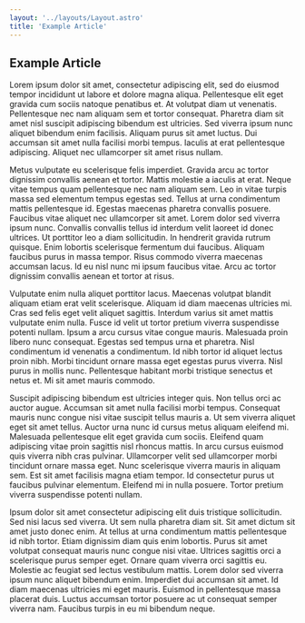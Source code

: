 ```yaml
---
layout: '../layouts/Layout.astro'
title: 'Example Article'
---
```


## Example Article

Lorem ipsum dolor sit amet, consectetur adipiscing elit, sed do eiusmod tempor incididunt ut labore et dolore magna aliqua. Pellentesque elit eget gravida cum sociis natoque penatibus et. At volutpat diam ut venenatis. Pellentesque nec nam aliquam sem et tortor consequat. Pharetra diam sit amet nisl suscipit adipiscing bibendum est ultricies. Sed viverra ipsum nunc aliquet bibendum enim facilisis. Aliquam purus sit amet luctus. Dui accumsan sit amet nulla facilisi morbi tempus. Iaculis at erat pellentesque adipiscing. Aliquet nec ullamcorper sit amet risus nullam.

Metus vulputate eu scelerisque felis imperdiet. Gravida arcu ac tortor dignissim convallis aenean et tortor. Mattis molestie a iaculis at erat. Neque vitae tempus quam pellentesque nec nam aliquam sem. Leo in vitae turpis massa sed elementum tempus egestas sed. Tellus at urna condimentum mattis pellentesque id. Egestas maecenas pharetra convallis posuere. Faucibus vitae aliquet nec ullamcorper sit amet. Lorem dolor sed viverra ipsum nunc. Convallis convallis tellus id interdum velit laoreet id donec ultrices. Ut porttitor leo a diam sollicitudin. In hendrerit gravida rutrum quisque. Enim lobortis scelerisque fermentum dui faucibus. Aliquam faucibus purus in massa tempor. Risus commodo viverra maecenas accumsan lacus. Id eu nisl nunc mi ipsum faucibus vitae. Arcu ac tortor dignissim convallis aenean et tortor at risus.

Vulputate enim nulla aliquet porttitor lacus. Maecenas volutpat blandit aliquam etiam erat velit scelerisque. Aliquam id diam maecenas ultricies mi. Cras sed felis eget velit aliquet sagittis. Interdum varius sit amet mattis vulputate enim nulla. Fusce id velit ut tortor pretium viverra suspendisse potenti nullam. Ipsum a arcu cursus vitae congue mauris. Malesuada proin libero nunc consequat. Egestas sed tempus urna et pharetra. Nisl condimentum id venenatis a condimentum. Id nibh tortor id aliquet lectus proin nibh. Morbi tincidunt ornare massa eget egestas purus viverra. Nisl purus in mollis nunc. Pellentesque habitant morbi tristique senectus et netus et. Mi sit amet mauris commodo.

Suscipit adipiscing bibendum est ultricies integer quis. Non tellus orci ac auctor augue. Accumsan sit amet nulla facilisi morbi tempus. Consequat mauris nunc congue nisi vitae suscipit tellus mauris a. Ut sem viverra aliquet eget sit amet tellus. Auctor urna nunc id cursus metus aliquam eleifend mi. Malesuada pellentesque elit eget gravida cum sociis. Eleifend quam adipiscing vitae proin sagittis nisl rhoncus mattis. In arcu cursus euismod quis viverra nibh cras pulvinar. Ullamcorper velit sed ullamcorper morbi tincidunt ornare massa eget. Nunc scelerisque viverra mauris in aliquam sem. Est sit amet facilisis magna etiam tempor. Id consectetur purus ut faucibus pulvinar elementum. Eleifend mi in nulla posuere. Tortor pretium viverra suspendisse potenti nullam.

Ipsum dolor sit amet consectetur adipiscing elit duis tristique sollicitudin. Sed nisi lacus sed viverra. Ut sem nulla pharetra diam sit. Sit amet dictum sit amet justo donec enim. At tellus at urna condimentum mattis pellentesque id nibh tortor. Etiam dignissim diam quis enim lobortis. Purus sit amet volutpat consequat mauris nunc congue nisi vitae. Ultrices sagittis orci a scelerisque purus semper eget. Ornare quam viverra orci sagittis eu. Molestie ac feugiat sed lectus vestibulum mattis. Lorem dolor sed viverra ipsum nunc aliquet bibendum enim. Imperdiet dui accumsan sit amet. Id diam maecenas ultricies mi eget mauris. Euismod in pellentesque massa placerat duis. Luctus accumsan tortor posuere ac ut consequat semper viverra nam. Faucibus turpis in eu mi bibendum neque.